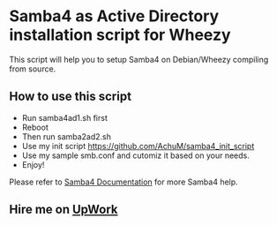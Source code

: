 Samba4 as Active Directory installation script for Wheezy
===


This script will help you to setup Samba4 on Debian/Wheezy compiling from source.  

How to use this script
-------

* Run samba4ad1.sh first 
* Reboot 
* Then run samba2ad2.sh
* Use my init script https://github.com/AchuM/samba4_init_script  
* Use my sample smb.conf and cutomiz it based on your needs.
* Enjoy! 

Please refer to [Samba4 Documentation](https://wiki.samba.org/index.php/Samba) for more Samba4 help.

## Hire me on [UpWork](https://www.upwork.com/freelancers/~01d73d98264c2fa4f4) 
 


